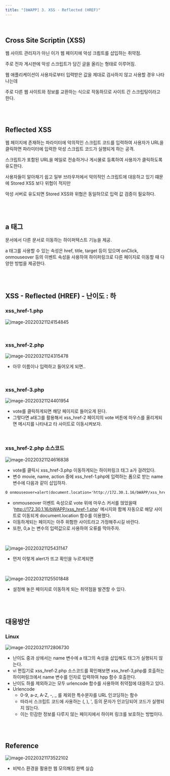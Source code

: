 ```yaml
---
title: "[bWAPP] 3. XSS - Reflected (HREF)"
---
```


<br>

## Cross Site Scriptin (XSS)

웹 사이트 관리자가 아닌 이가 웹 페이지에 악성 크릡트를 삽입하는 취약점.

주로 전자 게시판에 악성 스크립트가 담긴 글을 올리는 형태로 이루어짐.

웹 애플리케이션이 사용자로부터 입력받은 값을 제대로 검사하지 않고 사용할 경우 나타나는데

주로 다른 웹 사이트와 정보를 교환하는 식으로 작동하므로 사이트 간 스크립팅이라고 한다.

<br>

<br>

## Reflected XSS

웹 페이지에 존재하는 파라미터에 악의적인 스크립트 코드를 입력하여 사용자가 URL을 클릭하면 파라미터에 입력한 악성 스크립트 코드가 실행되게 하는 공격.

스크립트가 포함된 URL을 메일로 전송하거나 게시물로 등록하여 사용자가 클릭하도록 유도한다.

사용자들이 알아채기 쉽고 일부 브라우저에서 악의적인 스크립트에 대응하고 있기 떄문에 Stored XSS 보다 위협이 적지만

악성 서버로 유도되면 Stored XSS와 위협은 동일하므로 입력 값 검증이 필요하다.

<br>

<br>

## a 태그

문서에서 다른 문서로 이동하는 하이퍼텍스트 기능을 제공.

a 태그를 사용할 수 있는 속성은 href, title, target 등이 있으며 onClick, onmouseover 등의 이벤트 속성을 사용하여 하이퍼링크로 다른 페이지로 이동할 때 다양한 방법을 제공한다.

<br>

<br>

## XSS - Reflected (HREF) - 난이도 : 하

### xss_href-1.php

![image-20220321124154845](https://raw.githubusercontent.com/EONION-TH3DB/image_repo/main/img/image-20220321124154845.png)

<br>

### xss_href-2.php

![image-20220321124315478](https://raw.githubusercontent.com/EONION-TH3DB/image_repo/main/img/image-20220321124315478.png)

- 아무 이름이나 입력하고 들어오게 되면..

<br>

### xss_href-3.php

![image-20220321124401954](https://raw.githubusercontent.com/EONION-TH3DB/image_repo/main/img/image-20220321124401954.png)

- vote를 클릭하게되면 해당 페이지로 들어오게 된다.
- 그렇다면 a태그를 활용해서 xss_href-2 페이지의 vote 버튼에 마우스를 올리게되면 메시지를 나타내고 타 사이트로 이동시켜보자.

<br>

### xss_href-2.php 소스코드

![image-20220321124616838](https://raw.githubusercontent.com/EONION-TH3DB/image_repo/main/img/image-20220321124616838.png)

- vote를 클릭시 xss_href-3.php 이동하게되는 하이퍼링크 태그 a가 걸려있다.
- 변수 movie, name, action 중에 xss_href-1.php에 입력하는 폼으로 받는 name 변수에 다음과 같이 삽입하자.

```html
0 onmouseover=alert(document.location='http://172.30.1.16/bWAPP/xss_href-1.php') a
```

- onmouseover 이벤트 속성으로 vote 위에 마우스 커서를 얹었을때 'http://172.30.1.16/bWAPP/xss_href-1.php' 메시지와 함께 자동으로 해당 사이트로 이동되게 document.location 함수를 이용했다.
- 이동하게되는 페이지는 아주 위험한 사이트라고 가정해주시길 바란다.
- 또한, 0,a 는 변수의 입력값으로 사용하여 오류를 막아주자.

<br>

![image-20220321125431147](https://raw.githubusercontent.com/EONION-TH3DB/image_repo/main/img/image-20220321125431147.png)

- 먼저 이렇게 alert가 뜨고 확인을 누르게되면

<br>

![image-20220321125501848](https://raw.githubusercontent.com/EONION-TH3DB/image_repo/main/img/image-20220321125501848.png)

- 설정해 놓은 페이지로 이동하게 되는 취약점을 발견할 수 있다.

<br>

<br>

## 대응방안

### Linux

![image-20220321172806730](https://raw.githubusercontent.com/EONION-TH3DB/image_repo/main/img/image-20220321172806730.png)

- 난이도 중과 상에서는 name 변수에 a 태그의 속성을 삽입해도 태그가 실행되지 않는다.
- vi 편집기로 xss_href-2.php 소스코드를 확인해보면 xss_href-3,php를 호출하는 하이퍼링크에서 name 변수를 인자로 입력하여 hpp 함수 호출한다.
- 난이도 하를 제외하고는 모두 urlencode 함수를 사용하여 취약점에 대응하고 있다.
- Urlencode
  - 0-9, a-z, A-Z, -, _ 를 제외한 특수문자를 URL 인코딩하는 함수
  - 따라서 스크립트 코드에 사용하는 (, ), ', 등의 문자가 인코딩되어 코드가 실행되지 않는다.
  - 이는 민감한 정보를 다루지 않는 페이지에서 하이퍼 링크를 보호하는 방법이다.

<BR>

<BR>

## Reference

![image-20220321173522102](https://raw.githubusercontent.com/EONION-TH3DB/image_repo/main/img/image-20220321173522102.png)

- 비박스 환경을 활용한 웹 모의해킹 완벽 실습
